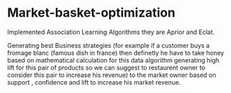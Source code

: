 # Market-basket-optimization
Implemented Association Learning Algorithms they are Aprior and Eclat.


Generating best Business strategies (for example if a customer buys a fromage blanc (famous dish in france) then definetly he have to take honey based on mathematical calculation for this data algorithm generating high lift for this pair of products so we can suggest to restaurent owner to consider this pair to increase his revenue)  to the market owner based on support , confidence and lift to increase his market revenue.
